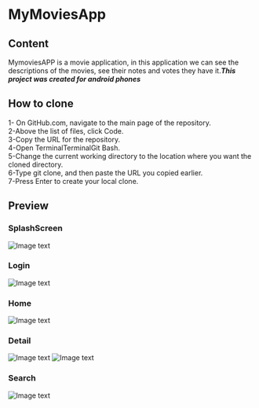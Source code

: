 ﻿# MyMoviesApp
 
## Content
 MymoviesAPP is a movie application, in this application we can see the descriptions of the movies, see their notes and votes they have it.___This project was created for android phones___
 
 ## How to clone
1- On GitHub.com, navigate to the main page of the repository.  
2-Above the list of files, click  Code.  
3-Copy the URL for the repository.  
4-Open TerminalTerminalGit Bash.  
5-Change the current working directory to the location where you want the cloned directory.  
6-Type git clone, and then paste the URL you copied earlier.  
7-Press Enter to create your local clone.  

## Preview

### SplashScreen

![Image text](https://github.com/itto31/MyMoviesApp/blob/main/readme/imagen.jpeg)

### Login
![Image text](https://github.com/itto31/MyMoviesApp/blob/main/readme/image%20(1).jpeg)

### Home
![Image text](https://github.com/itto31/MyMoviesApp/blob/main/readme/image%20(1).png)

### Detail
![Image text](https://github.com/itto31/MyMoviesApp/blob/main/readme/image%20(4).jpeg)
![Image text](https://github.com/itto31/MyMoviesApp/blob/main/readme/image%20(3).jpeg)

### Search
![Image text](https://github.com/itto31/MyMoviesApp/blob/main/readme/image%20(2).jpeg)
